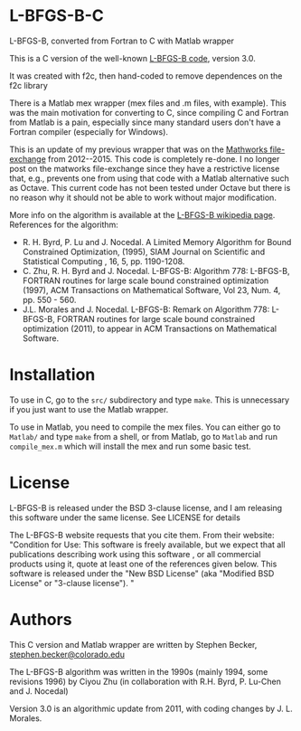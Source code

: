 # L-BFGS-B-C
L-BFGS-B, converted from Fortran to C with Matlab wrapper

This is a C version of the well-known [L-BFGS-B code](http://users.eecs.northwestern.edu/~nocedal/lbfgsb.html), version 3.0.

It was created with f2c, then hand-coded to remove dependences on the f2c library

There is a Matlab mex wrapper (mex files and .m files, with example). This was the main
motivation for converting to C, since compiling C and Fortran from Matlab is a pain,
especially since many standard users don't have a Fortran compiler (especially for Windows).

This is an update of my previous wrapper that was on the [Mathworks file-exchange](http://www.mathworks.com/matlabcentral/fileexchange/35104-lbfgsb--l-bfgs-b--mex-wrapper) from 2012--2015.  This code is completely re-done. I no longer post on the matworks file-exchange since they have a restrictive license that, e.g., prevents one from using that code with a Matlab alternative such as Octave. This current code has not been tested under Octave but there is no reason why it should not be able to work without major modification.


More info on the algorithm is available at the [L-BFGS-B wikipedia page](http://en.wikipedia.org/wiki/L-BFGS-B:_Optimization_subject_to_simple_bounds). References for the algorithm:

* R. H. Byrd, P. Lu and J. Nocedal. A Limited Memory Algorithm for Bound Constrained Optimization, (1995), SIAM Journal on Scientific and Statistical Computing , 16, 5, pp. 1190-1208.
* C. Zhu, R. H. Byrd and J. Nocedal. L-BFGS-B: Algorithm 778: L-BFGS-B, FORTRAN routines for large scale bound constrained optimization (1997), ACM Transactions on Mathematical Software, Vol 23, Num. 4, pp. 550 - 560.
* J.L. Morales and J. Nocedal. L-BFGS-B: Remark on Algorithm 778: L-BFGS-B, FORTRAN routines for large scale bound constrained optimization (2011), to appear in ACM Transactions on Mathematical Software.

# Installation

To use in C, go to the `src/` subdirectory and type `make`. This is unnecessary if you just want to use the Matlab wrapper.

To use in Matlab, you need to compile the mex files. You can either go to `Matlab/` and type `make` from a shell, or from Matlab, go to `Matlab` and run `compile_mex.m` which will install the mex and run some basic test.

# License

L-BFGS-B is released under the BSD 3-clause license, and I am releasing this software under the same license. See LICENSE for details

The L-BFGS-B website requests that you cite them. From their website:
"Condition for Use: This software is freely available, but we expect that all publications describing  work using this software , or all commercial products using it, quote at least one of the references given below. This software is released under the "New BSD License" (aka "Modified BSD License" or "3-clause license"). "


# Authors
This C version and Matlab wrapper are written by Stephen Becker, stephen.becker@colorado.edu

The L-BFGS-B algorithm was written in the 1990s (mainly 1994, some revisions 1996) by Ciyou Zhu (in collaboration with R.H. Byrd, P. Lu-Chen and J. Nocedal)

Version 3.0 is an algorithmic update from 2011, with coding changes by J. L. Morales.

